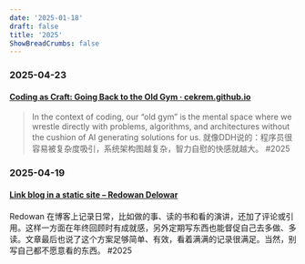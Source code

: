 ```yaml
---
date: '2025-01-18'
draft: false
title: '2025'
ShowBreadCrumbs: false
---
```

### 2025-04-23

#### [Coding as Craft: Going Back to the Old Gym · cekrem.github.io](https://cekrem.github.io/posts/coding-as-craft-going-back-to-the-old-gym/) 
> In the context of coding, our “old gym” is the mental space where we wrestle directly with problems, algorithms, and architectures without the cushion of AI generating solutions for us.
就像DDH说的：程序员很容易被复杂度吸引，系统架构图越复杂，智力自慰的快感就越大。
#2025 

### 2025-04-19

#### [Link blog in a static site – Redowan Delowar](https://rednafi.com/misc/link_blog/) 
Redowan 在博客上记录日常，比如做的事、读的书和看的演讲，还加了评论或引用。这样一方面在年终回顾时有成就感，另外定期写东西也能督促自己去多做、多读。文章最后也说了这个方案足够简单、有效，看着满满的记录很满足。当然，别写自己都不愿意看的东西。
#2025

